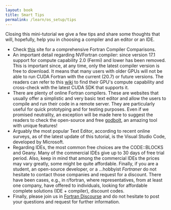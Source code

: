 ```yaml
---
layout: book
title: Smart Tips
permalink: /learn/os_setup/tips
---
```


Closing this mini-tutorial we give a few tips and share some thoughts that will, hopefully, help you in choosing a compiler and an editor or an IDE.

- Check [this](https://www.fortran.uk/fortran-compiler-comparisons/) site for a comprehensive Fortran Compiler Comparisons.
- An important detail regarding NVFortran compiler: since version 17.1 support for compute capability 2.0 (Fermi) and lower has been removed. This is important since, at any time, only the latest compiler version is free to download. It means that many users with older GPUs will not be able to run CUDA Fortran with the current (20.7) or future versions. The readers can refer to this [wiki](https://www.wikiwand.com/en/CUDA#/GPUs_supported) to find their GPU's compute capability and cross-check with the latest CUDA SDK that supports it.
- There are plenty of online Fortran compilers. These are websites that usually offer a simplistic and very basic text editor and allow the users to compile and run their code in a remote server. They are particularly useful for quick prototyping and for testing purposes. Even if we promised neutrality, an exception will be made here to suggest the readers to check the open-source and free [godbolt](https://godbolt.org/), an amazing tool with unique features!
- Arguably the most popular Text Editor, according to recent online surveys, as of the latest update of this tutorial, is the Visual Studio Code, developed by Microsoft.
- Regarding IDEs, the most common free choices are the CODE::BLOCKS and Geany. Many of the commercial IDEs give up to 30 days of free trial period. Also, keep in mind that among the commercial IDEs the prices may vary greatly, some might be quite affordable. Finally, if you are a student, an open-source developer, or a …hobbyist *Fortraner* do not hesitate to contact those companies and request for a discount. There have been cases, e.g., in r/fortran, where representatives, from at least one company, have offered to individuals, looking for affordable complete solutions (IDE + compiler), discount codes.
- Finally, please join us in [Fortran Discourse](https://fortran-lang.discourse.group/) and do not hesitate to post your questions and request for further information.
